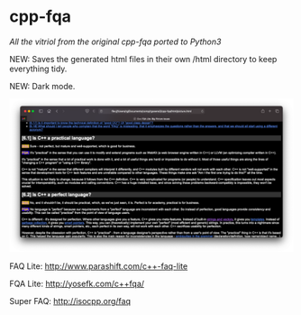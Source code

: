 cpp-fqa
=======

_All the vitriol from the original cpp-fqa ported to Python3_

NEW: Saves the generated html files in their own /html directory to keep everything tidy.

NEW: Dark mode.

![Dark mood](https://github.com/rgosens2/cpp-fqa/blob/test/screenshot.png)


FAQ Lite:  http://www.parashift.com/c++-faq-lite

FQA Lite:  http://yosefk.com/c++fqa/

Super FAQ: http://isocpp.org/faq
